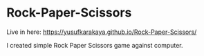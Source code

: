 # Rock-Paper-Scissors

Live in here: https://yusufkarakaya.github.io/Rock-Paper-Scissors/

I created simple Rock Paper Scissors game against computer.
